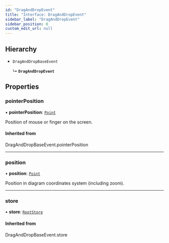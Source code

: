 ```yaml
---
id: "DragAndDropEvent"
title: "Interface: DragAndDropEvent"
sidebar_label: "DragAndDropEvent"
sidebar_position: 0
custom_edit_url: null
---
```


## Hierarchy

- `DragAndDropBaseEvent`

  ↳ **`DragAndDropEvent`**

## Properties

### pointerPosition

• **pointerPosition**: [`Point`](../#point)

Position of mouse or finger on the screen.

#### Inherited from

DragAndDropBaseEvent.pointerPosition

___

### position

• **position**: [`Point`](../#point)

Position in diagram coordinates system (including zoom).

___

### store

• **store**: [`RootStore`](../classes/RootStore)

#### Inherited from

DragAndDropBaseEvent.store
